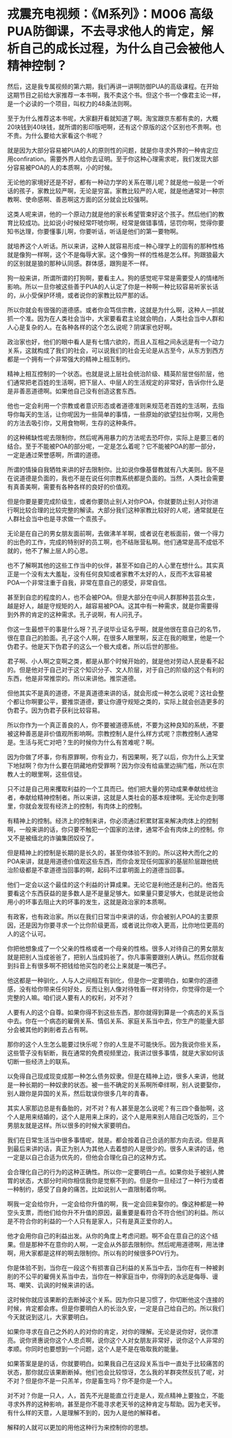 # 戎震充电视频：《M系列》：M006 高级PUA防御课，不去寻求他人的肯定，解析自己的成长过程，为什么自己会被他人精神控制？

然后，这是我专属视频的第六期，我们再讲一讲啊防御PUA的高级课程。在开始这期节目之前给大家推荐一本书啊，我不卖这个书。但这个书一个像君主论一样，是一个必读的一个项目，叫权力的48条法则啊。

至于为什么推荐这本书呢，大家翻开看就知道了啊。淘宝跟京东都有卖的，大概20块钱到40块钱，就所谓的影印版吧啊，还有这个原版的这个区别也不贵啊。也不贵。为什么要给大家看这个书呢？

就是因为大部分容易被PUA的人的原则性的问题，就是你寻求外界的一种肯定应用confiration。需要外界人给你去证明。至于你这种心理需求呢，我们发现大部分容易被POA的人的本质啊，小的时候。

无论他的家境好还是不好，都有一种动力学的关系在哪儿呢？就是他一般是一个听话的孩子，家教比较严啊，无论是穷富。家教比较严的人呢，就是他通常对一种宗教啊、使命感啊、善恶啊这方面的区分就会比较强啊。

这类人呢来讲，他的一个原动力就是他的家长希望管束好这个孩子。然后他们的教育比较成功。比如说小时候经常吓唬你啊，经常是做错事情，惩罚你啊，觉得你要知书达理，你要懂事儿啊，你要听话，听话是他们的第一要物啊。

就培养这个人听话。所以来讲，这种人就容易形成一种心理学上的固有的那种性格就是像狗一样啊，这个不是侮辱大家。这个像狗一样的性格是怎么样。狗跟狼最大的区别就是狼的那种认同感。群体感，跟狗是不一样。

狗一般来讲，所谓所谓的打狗啊，要看主人。狗的感觉呢平常是需要受人的情绪所影响。所以一旦你被这些善于PUA的人认定了你是一种啊一种比较容易听家长话的，从小受保护环境，或者说你的家教比较严那的话。

所以你就会有很强的道德感。或者你会笃信宗教，这就是为什么啊，这种人一抓就抓一个准。因为在人类社会当中，大家要看君主论就会明白，人类社会当中人群和人心是复杂的人。在各种各样的这个怎么说呢？阴谋家也好啊。

政治家也好，他们的眼中看人是有七情六欲的，而且人互相之间永远是有一个动力关系，这就构成了我们的社会，可以说我们的社会无论是从古至今，从东方到西方都是一个拥有一个非常强大的精神上相互制约。

精神上相互控制的一个状态。也就是说上层社会统治阶级、精英阶层世俗阶层，他们通常把老百姓的生活啊，把下层人、中层人的生活规定的非常好，告诉你什么是是非善恶道德啊。如果他自己没有创造这套东西。

他也一定会利用一个宗教或者意识形态或者道德准则来规范老百姓的生活啊，去指导你每天的生活，让你呢因为一些简单的事情，一些原始的欲望拉扯你啊，又用色的方法去吸引你，又用食物啊，生存的这种条件。

的这种稀缺性呢去限制你，然后呢再用暴力的方法呢去恐吓你，实际上是要三者的结合。至于不能被POA的部分呢，一定是怎么着呢？它不能被POA的那一部分，一定是通过荣誉感啊，所谓的道德。

所谓的情操自我牺牲来讲的好去限制你。比如说你像基督教就有八大美则。我不是在说道德是负面的，我也不是在说任何宗教系统都是负面的。当然，人类社会需要有真善美啊，需要有各种各样的良好的价值观。

但是你要是要完成阶级生，或者你要防止别人对你POA，你就要防止别人对你进行啊比较合理的比较完整的解读。大部分我们这种家教比较好的人呢，通常就是在人群社会当中也是寻求做一个乖孩子。

无论是在自己的男女朋友面前啊，去做沸羊羊啊，或者说在老板面前，做一个得力的出色的工作，完成的特别好的员工啊，也不结账营私啊。他们通常是高不成低不就的，他不了解上层人的心思。

也不了解啊其他的这些工作当中的伙伴，甚至不如自己的人心里在想什么。其实真正是一个没有太大羞耻，没有任何良知或者家教不太好的人，反而不太容易被POA一个非常注重于自我，非常在意自己的感受，非常自信。

甚至到自恋的程度的人，也不会被POA。但是大部分在中间人群那种芸芸众生，越是好人，越是守规矩的人，越容易被POA。这其中有一种需求，就是你需要得到外界的肯定的这种需求。孔子说啊，有人问孔子。

你这一生最想干的事是什么呀？孔子说毕业证名乎啊，就是他很在意自己的名节，很在意自己的脸面。孔子这个人啊，在很多人眼里啊，反正在我的眼里，他是一个伪君子。他是天下伪君子的这么一个极大成者。所以后世的那些。

君子啊、小人啊之变啊之类，都是从那个时候开始的，就是他对劳动人民是看不起的。但是他对于自己对于这个知识分子、文人阶层，对于自己的阶级的这个有利的东西，他是非常推崇的。所以来讲他。推崇道德。

但他其实不是真的道德，不是真道德来讲的话，就会形成一种怎么说呢？这社会整个都让你啊要公平，要推崇道德，要让你遵守规矩之类的，实际上就会创造更多的伪君子。因为伪君子获利比较容易。

所以你作为一个真正善良的人，你不要被道德系统，不要为这种良知的系统，不要被这种善恶是非价值观所影响啊。宗教控制人是什么样方式呢？宗教控制人通常是。生活与死亡对吧？生的时候你为什么有苦难呢？啊。

因为你做了坏事，你有原罪啊，你有业力，有因果啊，死了以后，你为什么上天堂下地狱啊？你为什么要在阴藏地府受罪啊？因为你没有给庙里边捐门槛，所以在宗教人士的眼里啊，这些信徒。

只不过是自己用来攫取利益的一个工具而已。他们把大量的劳动成果奉献给统治者，奉献给精神控制者。所以来讲，这就是人类社会的基本规律啊。无论你走到哪里，你就会发现有经济上的控制，有肉体上的控制。

有精神上的控制。经济上的控制来讲，你必须通过积累财富来解决肉体上的控制啊，一般来讲的话，你只要不触犯一个国家的法律，通常不会有肉体上的控制。你又不是被缅北的诈骗集团奴役了。

但是精神上的控制是长期的是长久的，甚至你体验不到的。所以这种大而化之的POA来讲，就是用道德价值观这些东西，而你会发现任何国家的基层阶层跟他统治阶级都是不拿道德当回事的啊，起码不过拿明面上的道德当回事。

他们一定会以这个最佳的这个利益的计算成果。无论它是利他还是利己的。他首先要看这个东西获益的是多数人是不是量足够大。如果量只要足够大，也就是说他会用小的坏事去阻止大的坏事的发生，这就是政治家的本质啊。

有政客，也有政治家。所以在我们日常当中来讲的话，你会被别人POA的主要原因，还是因为你要寻求一个比你阶级更高，或者说比你收入更高，比你地位更高的人的这个认可。

你把他想象成了一个父亲的性格或者一个母亲的性格。很多人对待自己的男女朋友就是把别人当成爸爸了，把别人当成妈爸了。你凡事需要跟别人确认。然后你就看到抖音上有很多啊不把钱给他买包的老公上来就是一嘴巴子。

他这都是一种驯化，人与人之间相互有驯化，但是你一定要明白，如果你的道德感，没有给你带来任何好处，反而让别人像对待牲畜一样对待你，你觉得你是一个完整的人嘛。咱们说人要有人的权利，对不对？

人要有人的这个自尊。如果你得不到这些东西，那你就得到算是一个病态的关系当中去。你在一个病态的雇佣关系、情侣关系、家庭关系当中去，你生产的能量大部分会被其他的剥削者去占有啊。

那你的这个人生怎么能要过快乐呢？你的人生是不可能快乐。因为我说你些关系，这些管子没有斩断，我在通常的免费视频里边，我讲过很多事情，就是大家如何该切断一些经济上的联系。

以免得自己现成现变成那一种怎么债务奴隶。但是在精神上边，很多人来讲，他就是一种长期的一种奴隶的状态。被一些不确定的关系啊所牵绊啊，别人说要娶你，别人跟你是异国的关系，然后耽误你很多几年的青春。

其实人家那边总是有备胎的，对不对？有人甚至是怎么说呢？有三四个备胎啊，这个人是用来结婚的，这个人是用来上床的，这个人是用来别人陪自己吃饭的，三个男朋友就是这样。所以很多的时候大家要明白。

我们在日常生活当中很多事情呢，就是。都会按着自己合适的那方向去说。但是真到最后来讲的话，真正为别人为其他人去着想的人是很少的。很多人来讲的话，他一定是以自己合适为优先的，但他会合理化自己的这种方式。

会合理化自己的行为的这种正确性。所以你一定要明白一点。如果你处于被别人脾胃的状态，大部分时间你相信我你是觉察不到的。但是你一旦经过了一种行为或者一种制约，感受了自身的痛苦。比如说别人一直限制着你啊。

啊我一定会给你升，一定会给你升值的啊，我一定会回来娶你的。像这种都是一种空头支票，而他们给你升不升值的原因，最重要是看符合不符合他们的利益。所以是不符合你的利益的一个人只有是家人，只有是真正爱你的人。

他才会用你自己的利益出发。从你的角度上考虑问题。啊不会在意自己的这个结果。但是那种不在意你的人啊，一定会从外部去限制你。然后呢用道德啊，用法律啊，用大家都是这样的啊去限制你。所以有的时候很多POV行为。

你是体验不到，当你在一段这个有损害自己利益的关系当中去，当你在有一种被剥削的不公平的雇佣关系当中去，当你在一种家庭当中，你得到的永远是侮辱、谩骂、嘲笑、讥讽的时候来讲的话。

这时候你就应该果断的去断掉这个关系。因为你只是习惯了，你切断他这个连接的时候，肯定都会疼。但是你要明白人的长治久安，一定是自己给自己的。所以我们今天就说到这儿，大家要明白。

如果你寻求在自己之外的人的对你的肯定，对你的理解。无论是说你好，说你漂亮。说你贤惠说你这个人忠贞啊，说你这个人对女朋友非常好，说你这个人非常的孝顺。你同时也要想到一个问题，这个人是不是在吸取我的能量。

如果答案是是的话，你就要明白。如果我自己在这段关系当中一直处于比较痛苦的状态，那你就应该果断断掉。他们也会比较惊讶，怎么我的羊群突然反抗了呢，对不对？但是你不是一只羔羊，你是畜生吗？你不是你是一个人。

对不对？你是一只人，人，首先不光是能直立行走是人，观点精神上要独立，不能寻求外界的这种影响，甚至是你不能寻求老天爷的这种肯定与帮助。因为老天爷。有什么样的天意，人是理解不到的，因为人是他的解释者。

解释的人就可以更加的用他这种行为来控制你的思想。